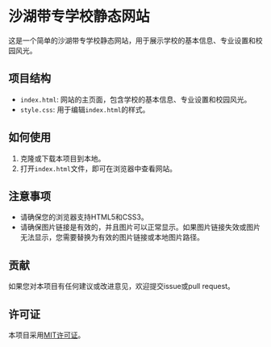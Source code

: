 # 沙湖带专学校静态网站

这是一个简单的沙湖带专学校静态网站，用于展示学校的基本信息、专业设置和校园风光。

## 项目结构

- `index.html`: 网站的主页面，包含学校的基本信息、专业设置和校园风光。
- `style.css`: 用于编辑`index.html`的样式。

## 如何使用

1. 克隆或下载本项目到本地。
2. 打开`index.html`文件，即可在浏览器中查看网站。

## 注意事项

- 请确保您的浏览器支持HTML5和CSS3。
- 请确保图片链接是有效的，并且图片可以正常显示。如果图片链接失效或图片无法显示，您需要替换为有效的图片链接或本地图片路径。

## 贡献

如果您对本项目有任何建议或改进意见，欢迎提交issue或pull request。

## 许可证

本项目采用[MIT许可证](LICENSE)。
